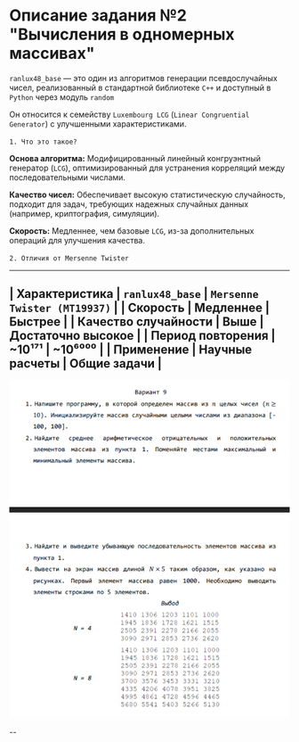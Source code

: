 # Описание задания №2 "Вычисления в одномерных массивах"

`ranlux48_base` — это один из алгоритмов генерации псевдослучайных чисел, реализованный в стандартной библиотеке `C++` и доступный в `Python` через модуль `random`

Он относится к семейству `Luxembourg LCG` (`Linear Congruential Generator`) с улучшенными характеристиками.

`1. Что это такое?`

**Основа алгоритма:** Модифицированный линейный конгруэнтный генератор (`LCG`), оптимизированный для устранения корреляций между последовательными числами.

**Качество чисел:** Обеспечивает высокую статистическую случайность, подходит для задач, требующих надежных случайных данных (например, криптография, симуляции).

**Скорость:** Медленнее, чем базовые `LCG`, из-за дополнительных операций для улучшения качества.

`2. Отличия от Mersenne Twister`

-------------------------------------------------------------------------
| **Характеристика**       | `ranlux48_base` | `Mersenne Twister (MT19937)` |
| **Скорость**             | Медленнее       | Быстрее                      |
| **Качество случайности** | Выше            | Достаточно высокое           |
| **Период повторения**    | ~10¹⁷¹          | ~10⁶⁰⁰⁰                      |
| **Применение**           | Научные расчеты | Общие задачи                 |
-------------------------------------------------------------------------

![var_9](var_9.png)

--

